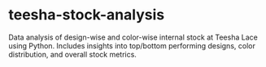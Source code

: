 # teesha-stock-analysis
Data analysis of design-wise and color-wise internal stock at Teesha Lace using Python. Includes insights into top/bottom performing designs, color distribution, and overall stock metrics.
